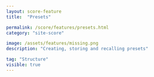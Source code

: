 ```yaml
---
layout: score-feature
title:  "Presets"

permalink: /score/features/presets.html
category: "site-score"

image: /assets/features/missing.png
description: "Creating, storing and recalling presets"

tag: "Structure"
visible: true
---
```

